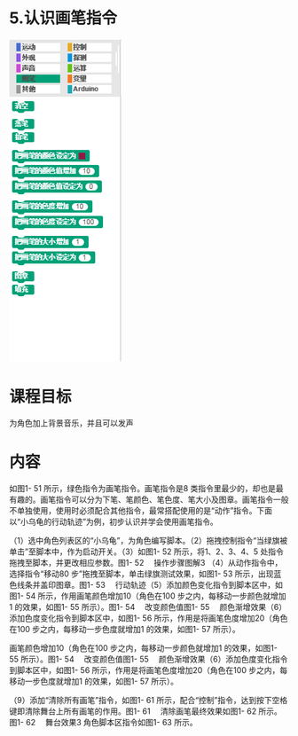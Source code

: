 # 5.认识画笔指令

![](/assets/snap-pen.png)

# 课程目标

为角色加上背景音乐，并且可以发声

# 内容

如图1- 51 所示，绿色指令为画笔指令。画笔指令是8 类指令里最少的，却也是最有趣的。画笔指令可以分为下笔、笔颜色、笔色度、笔大小及图章。画笔指令一般不单独使用，使用时必须配合其他指令，最常搭配使用的是“动作”指令。下面以“小乌龟的行动轨迹”为例，初步认识并学会使用画笔指令。

（1）选中角色列表区的“小乌龟”，为角色编写脚本。（2）拖拽控制指令“当绿旗被单击”至脚本中，作为启动开关。（3）如图1- 52 所示，将1、2、3、4、5 处指令拖拽至脚本，并更改相应参数。图1- 52 　操作步骤图解3 （4）从动作指令中，选择指令“移动80 步”拖拽至脚本，单击绿旗测试效果，如图1- 53 所示，出现蓝色线条并盖印图章。图1- 53 　行动轨迹（5）添加颜色变化指令到脚本区中，如图1- 54 所示，作用画笔颜色增加10（角色在100 步之内，每移动一步颜色就增加1 的效果，如图1- 55 所示）。图1- 54 　改变颜色值图1- 55 　颜色渐增效果（6）添加色度变化指令到脚本区中，如图1- 56 所示，作用是将画笔色度增加20（角色在100 步之内，每移动一步色度就增加1 的效果，如图1- 57 所示）。

画笔颜色增加10（角色在100 步之内，每移动一步颜色就增加1 的效果，如图1- 55 所示）。图1- 54 　改变颜色值图1- 55 　颜色渐增效果（6）添加色度变化指令到脚本区中，如图1- 56 所示，作用是将画笔色度增加20（角色在100 步之内，每移动一步色度就增加1 的效果，如图1- 57 所示）。

（9）添加“清除所有画笔”指令，如图1- 61 所示，配合“控制”指令，达到按下空格键即清除舞台上所有画笔的作用。图1- 61 　清除画笔最终效果如图1- 62 所示。图1- 62 　舞台效果3 角色脚本区指令如图1- 63 所示。

